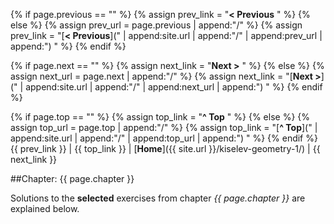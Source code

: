 {% if page.previous == "" %}
{% assign prev_link = "**< Previous** " %}
{% else %}
{% assign prev_url = page.previous | append:"/" %}
{% assign prev_link = "[**< Previous**](" | append:site.url | append:"/" | append:prev_url | append:") " %}
{% endif %}

{% if page.next == "" %}
{% assign next_link = "**Next >** " %}
{% else %}
{% assign next_url = page.next | append:"/" %}
{% assign next_link = "[**Next >**](" | append:site.url | append:"/" | append:next_url | append:") " %}
{% endif %}

{% if page.top == "" %}
{% assign top_link = "**^ Top** " %}
{% else %}
{% assign top_url = page.top | append:"/" %}
{% assign top_link = "[**^ Top**](" | append:site.url | append:"/" | append:top_url | append:") " %}
{% endif %}
{{ prev_link }} | {{ top_link }} | [**Home**]({{ site.url }}/kiselev-geometry-1/) | {{ next_link }}

##Chapter: {{ page.chapter }}

Solutions to the **selected** exercises from chapter _{{ page.chapter }}_ are explained below.